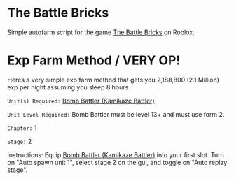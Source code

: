 # The Battle Bricks

Simple autofarm script for the game <a href="https://www.roblox.com/games/10834586502/The-Battle-Bricks">The Battle Bricks</a> on Roblox.

# Exp Farm Method / VERY OP!

Heres a very simple exp farm method that gets you 2,188,800 (2.1 Million) exp per night assuming you sleep 8 hours.

`Unit(s) Required:` <a href="https://the-battle-bricks.fandom.com/wiki/Kamikaze_Battler">Bomb Battler (Kamikaze Battler)</a>

`Unit Level Required:` Bomb Battler must be level 13+ and must use form 2.

`Chapter:` 1

`Stage:` 2

Instructions:
Equip <a href="https://the-battle-bricks.fandom.com/wiki/Kamikaze_Battler">Bomb Battler (Kamikaze Battler)</a> into your first slot. Turn on "Auto spawn unit 1", select stage 2 on the gui, and toggle on "Auto replay stage".
